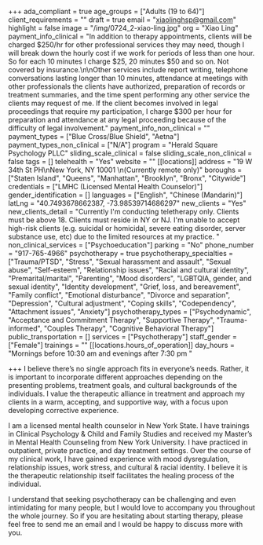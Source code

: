 +++
ada_compliant = true
age_groups = ["Adults (19 to 64)"]
client_requirements = ""
draft = true
email = "xiaolinghsp@gmail.com"
highlight = false
image = "/img/0724_2-xiao-ling.jpg"
org = "Xiao Ling"
payment_info_clinical = "In addition to therapy appointments, clients will be charged $250/hr for other professional services they may need, though I will break down the hourly cost if we work for periods of less than one hour. So for each 10 minutes I charge $25, 20 minutes $50 and so on. Not covered by insurance.\n\nOther services include report writing, telephone conversations lasting longer than 10 minutes, attendance at meetings with other professionals the clients have authorized, preparation of records or treatment summaries, and the time spent performing any other service the clients may request of me. If the client becomes involved in legal proceedings that require my participation, I charge $300 per hour for preparation and attendance at any legal proceeding because of the difficulty of legal involvement."
payment_info_non_clinical = ""
payment_types = ["Blue Cross/Blue Shield", "Aetna"]
payment_types_non_clinical = ["N/A"]
program = "Herald Square Psychology PLLC"
sliding_scale_clinical = false
sliding_scale_non_clinical = false
tags = []
telehealth = "Yes"
website = ""
[[locations]]
address = "19 W 34th St PH\nNew York, NY 10001 \n(Currently remote only)"
boroughs = ["Staten Island", "Queens", "Manhattan", "Brooklyn", "Bronx", "Citywide"]
credentials = ["LMHC (Licensed Mental Health Counselor)"]
gender_identification = []
languages = ["English", "Chinese (Mandarin)"]
latLng = "40.7493678662387, -73.98539714686297"
new_clients = "Yes"
new_clients_detail = "Currently I'm conducting teletherapy only. Clients must be above 18. Clients must reside in NY or NJ. I'm unable to accept high-risk clients (e.g. suicidal or homicidal, severe eating disorder, server substance use, etc) due to the limited resources at my practice. "
non_clinical_services = ["Psychoeducation"]
parking = "No"
phone_number = "917-765-4966"
psychotherapy = true
psychotherapy_specialties = ["Trauma/PTSD", "Stress", "Sexual harassment and assault", "Sexual abuse", "Self-esteem", "Relationship issues", "Racial and cultural identity", "Premarital/marital", "Parenting", "Mood disorders", "LGBTQIA, gender, and sexual identity", "Identity development", "Grief, loss, and bereavement", "Family conflict", "Emotional disturbance", "Divorce and separation", "Depression", "Cultural adjustment", "Coping skills", "Codependency", "Attachment issues", "Anxiety"]
psychotherapy_types = ["Psychodynamic", "Acceptance and Commitment Therapy", "Supportive Therapy", "Trauma-informed", "Couples Therapy", "Cognitive Behavioral Therapy"]
public_transportation = []
services = ["Psychotherapy"]
staff_gender = ["Female"]
trainings = ""
[[locations.hours_of_operation]]
day_hours = "Mornings before 10:30 am and evenings after 7:30 pm "

+++
I believe there’s no single approach fits in everyone’s needs. Rather, it is important to incorporate different approaches depending on the presenting problems, treatment goals, and cultural backgrounds of the individuals. I value the therapeutic alliance in treatment and approach my clients in a warm, accepting, and supportive way, with a focus upon developing corrective experience. 

I am a licensed mental health counselor in New York State. I have trainings in Clinical Psychology & Child and Family Studies and received my Master’s in Mental Health Counseling from New York University. I have practiced in outpatient, private practice, and day treatment settings. Over the course of my clinical work, I have gained experience with mood dysregulation, relationship issues, work stress, and cultural & racial identity. I believe it is the therapeutic relationship itself facilitates the healing process of the individual. 

I understand that seeking psychotherapy can be challenging and even intimidating for many people, but I would love to accompany you throughout the whole journey. So if you are hesitating about starting therapy, please feel free to send me an email and I would be happy to discuss more with you.